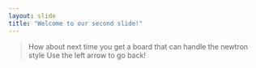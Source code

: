 ```yaml
---
layout: slide
title: "Welcome to our second slide!"
---
```

>How about next time you get a board that can handle the newtron style
Use the left arrow to go back!
